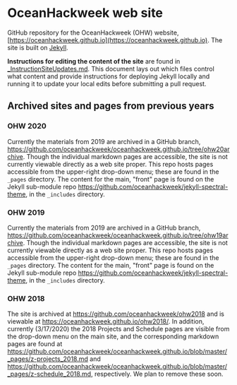 # OceanHackweek web site

GitHub repository for the OceanHackweek (OHW) website, [https://oceanhackweek.github.io](https://oceanhackweek.github.io). The site is built on [Jekyll](https://jekyllrb.com).

**Instructions for editing the content of the site** are found in [_InstructionSiteUpdates.md](_InstructionSiteUpdates.md). This document lays out which files control what content and provide instructions for deploying Jekyll locally and running it to update your local edits before submitting a pull request.

## Archived sites and pages from previous years

### OHW 2020

Currently the materials from 2019 are archived in a GitHub branch, https://github.com/oceanhackweek/oceanhackweek.github.io/tree/ohw20archive. Though the individual markdown pages are accessible, the site is not currently viewable directly as a web site proper. This repo hosts pages accessible from the upper-right drop-down menu; these are found in the `_pages` directory. The content for the main, "front" page is found on the Jekyll sub-module repo https://github.com/oceanhackweek/jekyll-spectral-theme, in the `_includes` directory.

### OHW 2019

Currently the materials from 2019 are archived in a GitHub branch, https://github.com/oceanhackweek/oceanhackweek.github.io/tree/ohw19archive. Though the individual markdown pages are accessible, the site is not currently viewable directly as a web site proper. This repo hosts pages accessible from the upper-right drop-down menu; these are found in the `_pages` directory. The content for the main, "front" page is found on the Jekyll sub-module repo https://github.com/oceanhackweek/jekyll-spectral-theme, in the `_includes` directory.

### OHW 2018

The site is archived at https://github.com/oceanhackweek/ohw2018 and is viewable at https://oceanhackweek.github.io/ohw2018/. In addition, currently (3/17/2020) the 2018 Projects and Schedule pages are visible from the drop-down menu on the main site, and the corresponding markdown pages are found at https://github.com/oceanhackweek/oceanhackweek.github.io/blob/master/_pages/z-projects_2018.md and https://github.com/oceanhackweek/oceanhackweek.github.io/blob/master/_pages/z-schedule_2018.md, respectively. We plan to remove these soon.
